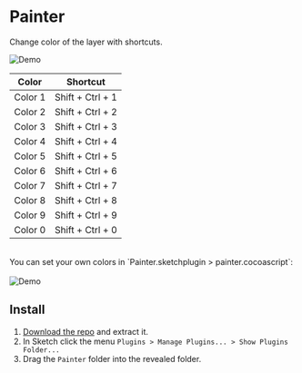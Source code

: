 # Painter

Change color of the layer with shortcuts.

<img src="https://github.com/arsfeshchenko/Painter/blob/master/Demo/demo.gif" alt="Demo" />

Color | Shortcut
------------ | -------------
Color 1 | Shift + Ctrl + 1
Color 2 | Shift + Ctrl + 2
Color 3 | Shift + Ctrl + 3
Color 4 | Shift + Ctrl + 4
Color 5 | Shift + Ctrl + 5
Color 6 | Shift + Ctrl + 6
Color 7 | Shift + Ctrl + 7
Color 8 | Shift + Ctrl + 8
Color 9 | Shift + Ctrl + 9
Color 0 | Shift + Ctrl + 0


<br>
You can set your own colors in `Painter.sketchplugin > painter.cocoascript`:
<br><br>
<img src="https://github.com/arsfeshchenko/Painter/blob/master/Demo/colors.png" alt="Demo" />


## Install

1. [Download the repo](https://github.com/arsfeshchenko/Painter/archive/master.zip) and extract it.
2. In Sketch click the menu `Plugins > Manage Plugins... > Show Plugins Folder...`
3. Drag the `Painter` folder into the revealed folder.

